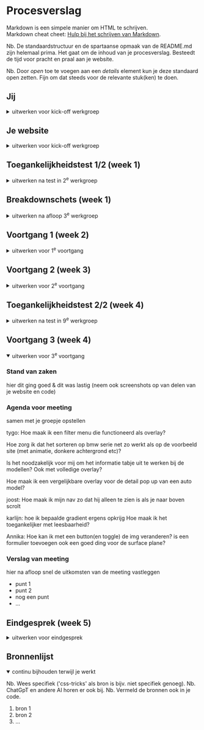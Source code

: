 # Procesverslag
Markdown is een simpele manier om HTML te schrijven.  
Markdown cheat cheet: [Hulp bij het schrijven van Markdown](https://github.com/adam-p/markdown-here/wiki/Markdown-Cheatsheet).

Nb. De standaardstructuur en de spartaanse opmaak van de README.md zijn helemaal prima. Het gaat om de inhoud van je procesverslag. Besteedt de tijd voor pracht en praal aan je website.

Nb. Door *open* toe te voegen aan een *details* element kun je deze standaard open zetten. Fijn om dat steeds voor de relevante stuk(ken) te doen.





## Jij

<details>
  <summary>uitwerken voor kick-off werkgroep</summary>

  ### Auteur:
  Annika Mekkelholt

  #### Je startniveau:
  mijn startniveau is blauwe/rood piste
  
  #### Je focus:
  MIjn focus ligt nu op responsive 
 
</details>





## Je website

<details>
  <summary>uitwerken voor kick-off werkgroep</summary>

  ### Je opdracht:
  link naar de website die je gaat namaken óf de naam/omschrijving van je eigen ontwerp
  https://www.absolut.com/en/campaign/paper-bottle/

  #### Screenshot(s) van de eerste pagina (small screen): 
  hier de naam van de pagina  
  <img src="readme-images/firstpage.png" width="375px" alt="omschrijving van de pagina">

  #### Screenshot(s) van de tweede pagina (small screen):
  hier de naam van de pagina  
  <img src="readme-images/secondpage.png" width="375px" alt="omschrijving van de pagina">
 
</details>

## Toegankelijkheidstest 1/2 (week 1)

<details>
  <summary>uitwerken na test in 2<sup>e</sup> werkgroep</summary>

  ### Bevindingen
  Lijst met je bevindingen die in de test naar voren kwamen:
  
  Aan het begin zegt de screenreader 'Heading 4' en dan 'choose your region' en leest hij alle talen voor waardoor 
  je heel verward raakt.

IDe links worden niet goed uitgelegd en wat ik zie, is niet wat ik hoor, zoals de plaatjes die naar de volgende pagina gaan zijn niet te lezen en heel onduidelijk(mensen met en zonder screenreader)
Foto is het gehele link, niet alleen de button op de foto. 

Gaat eerst naar de talen, dan de navigatie balk, dan naar absoluut drankjes die ik niet zie staan dan naar de titel en dan naar de foto die je als eerste ziet om naar de volgende pagina te gaan. 

De WCAG checklist ook ingevuld, en het is behoorlijk slecht gegaan. Bijna bij elk puntje in er wel wat aan de hand. Vooral over de indeling en de niet semantieke HTML. 


De header van ABSOLUT. is een  foto als ik het goed zie en is niet geheel 1 kleur, dus moet kijken hoe ik dat ga doen en als het font niet gaat werken wat ik wel ga doen. 

Ik heb problemen met het ABSOLUT. font, want het lijkt niet te werken, dus moet kijken of het aan mij ligt of aan iets anders ligt. ik hoop aan mezelf en het kan fixen en anders moet ik er iets anders op vinden. Tot nu toe denk ik dat IMPACT het beste past bij de headers en ook nog een ander font, maar die moet ik nog een beetje uitvinden. 

</details>



## Breakdownschets (week 1)

<details>
  <summary>uitwerken na afloop 3<sup>e</sup> werkgroep</summary>

  ### de hele pagina: 
  <img src="readme-images/Screenshotiphone.png" alt="breakdown van de hele pagina">

  ### dynamisch deel (bijv menu): 
  <img src="readme-images/dummy-plaatje.jpg" width="375px" alt="breakdown van een dynamisch deel">

  ### wellicht nog een dynamisch deel (bijv filter): 
  <img src="readme-images/dummy-plaatje.jpg" width="375px" alt="breakdown van nog een dynamisch deel">

</details>





## Voortgang 1 (week 2)

<details>
  <summary>uitwerken voor 1<sup>e</sup> voortgang</summary>

  ### Stand van zaken

  Ik kreeg te horen dat ik de plaatjes opnieuw moet maken met tekst en button etc, dus ben nog gebleven bij het eerste stuk. 
  <!-- hier dit ging goed & dit was lastig (neem ook screenshots op van delen van je website en code) -->
 Ik heb vooral gewerkt om het eerste plaatje in orde te krijgen en de navigatie(hamburger menu) goed te doen. maar dat gaat redelijk. Met de hamburger menu kreeg ik eerst wel een kruisje, maar moest toen nog de navigatie toe voegen en toen ging het mis. Het lukt me niet om nav maar een deel van het scherm te krijgen en dat het kruisje te voorschijn komt. Daarnaast heb ik nu dat hij 5% is gezakt anders kan ie ook niet meer dichtklappen. Ook heb ik moeite met de spacing tussen de li elementen, maar daar ga ik pas later echt opzoek. 

 Wat betreft het plaatje. Het lukt me niet om 1 woord te veranderen in de zin, want internet zegt dat het niet kan en zelf weet ik het ook niet. Ik heb nu spans gebruikt, maar vraag het wel een keer in de les of er een andere manier is. Ook weet ik niet hoe ik het ene plaatje aan de rechter kant krijg naar de button en de h2. De tekst is me wel gelukt en de button ook- het blijft niet perfect, maar ik heb geen idee wat zij hebben gedaan. 

 -----Na de de meeting van het groepje dat we de vragen gingen opstellen, kreeg ik al het antwoord voor mijn vraag over 1 woord veranderen in de zin. Dus ik heb een probleem minder en kan weer verder.

 <img src="readme-images/Plaatjenietcorrect.png" width="375px" alt="de fles moet rechts">
 <img src="readme-images/NavGaatFout.png" width="375px" alt="nav werkt nog niet">
 <img src="readme-images/Javacode.jpg" width="375px" alt="javacode over nav">
<img src="readme-images/CssCode.jpg" width="375px" alt="css code over de nav">

  ### Agenda voor meeting
  samen met je groepje opstellen

  | Karlijn  :
   Wanneer afbeelding in html en wanneer is CSS?
   Hoe plaats ik een foto op de goede plek in verband met grid?
  
  
  | Joost:
    mag een <h2> in een <a>?
    wanneer svg en wanneer een button?
    Mag een <ul> in een <ul>?
    wat zijn handige volgordes van  <img> <p> <h2> enz.?
   
  |Annika:
    Hoe werkt de nav samen met de button in het hamburger menu?
    Hoe plaats ik een foto op de goede plek in verband met grid?
  

  | Tygo:
    hoe zorg ik ervoor dat ( checkbox ) filters zich daadwerkelijk toepassen op de artikelen die de website mij zal tonen?

  


  ### Verslag van meeting
  hier na afloop snel de uitkomsten van de meeting vastleggen

  - punt 1
  - punt 2
  - nog een punt
  - ...

</details>





## Voortgang 2 (week 3)

<details>
  <summary>uitwerken voor 2<sup>e</sup> voortgang</summary>

  ### Stand van zaken
  <!-- hier dit ging goed & dit was lastig (neem ook screenshots op van delen van je website en code) -->
  Ik loop altijd wel bij een section vast, zoals bij de eerste section de tekst en het plaatje niet goed op de plaats kunnen zetten, en bij de tweede ging het eig wel goed, maar wist ik niet of er nog een button bij moest en of ik het zo mocht doen(plus is dat hele plaatje random verdwenen op de normale site...)
  de derde section was ik op eens 2 van de 6 items kwijt en moest ik goed spelen hoe groot de rows,en columns waren plus nog kijken of het werkte met de h2 erboven. 
  in de 4de section had ik ook problemen met de tekst omdat de element strong dan niet meer stelde en zag ie de span niet. 

  Maar in de les had ik alles gebraagd en ben ik verder gekomen, en was het vooral een beetje kopieren en plakken en dan daarvan uit alles aan passen omdat het wel beetje op elkaar lijkt. 
  bij de 5de section zijn de plaatjes niet allemaal even groot dus daar had ik ook moeite mee, maar heb ze nu gewoon de zelfde height gegeven(net zoals bij de 3de section met de caption)

  NU mijn grootste problemen zijn: dat ik bij de 4e section, mijn plaatje niet goed krijg. Ik weet niet hoe ik hem op 100% kan krijgen, ik krijg nu een klein gedeelte te zien. 

  Ik heb eigenlijk daarna geen problemen meer gekregen, en ben ik bijna klaar met alle concent. De footer vind ik wel nog steeds lastig hoe ik die moet maken en de navigatie ook.
  maar naast het plaatje heb ik geen problemen.

  <img src="readme-images/Nieuwmenu.png" width="375px" alt="een ander gedeelte van mijn website">
  <img src="readme-images/Plaatjefout.png"  width="375px" alt="Plaatje laat maar een gedeelte zien">

  ### Agenda voor meeting
  samen met je groepje opstellen
 
 annika: 
 hoe kan ik mijn details/summary stijlen dat het plusje aan de andere kant staat?  hoe krijg ik mijn img geheel te zien? en mag ik los een img er in zetten?

joost: geen vragen
karlijn: geen vragen
tygo: heb ik goed gebruik gemaakt van sections, ul en li in mijn html?

hoe spreek ik elementen aan die diep genesteld zijn (in een li in een ul in een section in de main bijv)

is het nodig voor mij om img elementen in een a te zetten wanneer ze op mijn nepsite niet zullen functioneren als een a?

hoe kan ik het beste stap voor stap verder met mijn css? waar moet ik beginnen?

  ### Verslag van meeting
  hier na afloop snel de uitkomsten van de meeting vastleggen

   kreeg goede feedback bij het voortgang gesprek, want mocht geen section gebruiken zonder h er bij, dus ie moest ik verwijderen of veranderen naar een div. 

   en over de background img goed gepositioneerd. 
</details>





## Toegankelijkheidstest 2/2 (week 4)

<details>
  <summary>uitwerken na test in 9<sup>e</sup> werkgroep</summary>

  ### Bevindingen
  Lijst met je bevindingen die in de test naar voren kwamen (geef ook aan wat er verbeterd is):


    eigenlijk ben ik dus al grootendeels klaar met de content schrijven, maar moetn u nog animaties er in stoppen. Ik heb wel al kleine animaties toegevoegd maar dat is nog niet genoeg. 

    daarna heb ik dark mode en reduce motion toegevoegd dus ik moet nu nog 3 andere toevoegen tot het voldoende is. 

    heb ook op woensdag veel focus states en hover states toegevoegd. 


</details>





## Voortgang 3 (week 4)

<details open>
  <summary>uitwerken voor 3<sup>e</sup> voortgang</summary>

  ### Stand van zaken
  hier dit ging goed & dit was lastig (neem ook screenshots op van delen van je website en code)


  ### Agenda voor meeting
  samen met je groepje opstellen

  tygo:
  Hoe maak ik een filter menu die functioneerd als overlay?

Hoe zorg ik dat het sorteren op bmw serie net zo werkt als op de voorbeeld site (met animatie, donkere achtergrond etc)?

Is het noodzakelijk voor mij om het informatie tabje uit te werken bij de modellen? Ook met volledige overlay?

Hoe maak ik een vergelijkbare overlay voor de detail pop up van een auto model?

joost:
Hoe maak ik mijn nav zo dat hij alleen te zien is als je naar boven scrolt

karlijn:
hoe ik bepaalde gradient ergens opkrijg
Hoe maak ik het toegankelijker met leesbaarheid?


Annika:
Hoe kan ik met een button(en toggle) de img veranderen? is een formulier toevoegen ook een goed ding voor de surface plane?
  ### Verslag van meeting
  hier na afloop snel de uitkomsten van de meeting vastleggen

  - punt 1
  - punt 2
  - nog een punt
  - ...

</details>





## Eindgesprek (week 5)

<details>
  <summary>uitwerken voor eindgesprek</summary>

  ### Je uitkomst - karakteristiek screenshots:
  <img src="readme-images/dummy-plaatje.jpg" width="375px" alt="uitomst opdracht 1">


  ### Dit ging goed/Heb ik geleerd: 
  Korte omschrijving met plaatjes

  <img src="readme-images/dummy-plaatje.jpg" width="375px" alt="top">


  ### Dit was lastig/Is niet gelukt:
  Korte omschrijving met plaatjes

  <img src="readme-images/dummy-plaatje.jpg" width="375px" alt="bummer">
</details>





## Bronnenlijst

<details open>
  <summary>continu bijhouden terwijl je werkt</summary>

  Nb. Wees specifiek ('css-tricks' als bron is bijv. niet specifiek genoeg). 
  Nb. ChatGpT en andere AI horen er ook bij.
  Nb. Vermeld de bronnen ook in je code.

  1. bron 1
  2. bron 2
  3. ...

</details>